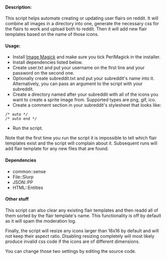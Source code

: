 #### Description:
This script helps automate creating or updating user flairs on reddit. It will combine all images in a directory into one, generate the necessary css for the flairs to work and upload both to reddit. Then it will add new flair templates based on the name of those icons.

#### Usage:
* Install [Image Magick](http://www.imagemagick.org/script/binary-releases.php) and make sure you tick PerlMagick in the installer.
* Install dependencies listed below.
* Create user.txt and put your username on the first line and your password on the second one.
* Optionally create subreddit.txt and put your subreddit's name into it. Alternatively, you can pass an argument to the script with your subreddit.
* Create a directory named after your subreddit with all of the icons you want to create a sprite image from. Supported types are png, gif, ico.
* Create a comment section in your subreddit's stylesheet that looks like:
```
/* auto */
/* auto end */
```
* Run the script.

Note that the first time you run the script it is impossible to tell which flair templates exist and the script will complain about it. Subsequent runs will add flair template for any new files that are found.

#### Dependencies
* common::sense
* File::Slurp
* JSON::PP
* HTML::Entities

#### Other stuff
This script can also clear any existing flair templates and then readd all of them sorted by the flair template's name. This functionality is off by default as it will spam the moderation log.

Finally, the script will resize any icons larger than 16x16 by default and will not keep their aspect ratio. Disabling resizing completely will most likely produce invalid css code if the icons are of different dimensions.

You can change those two settings by editing the source code.